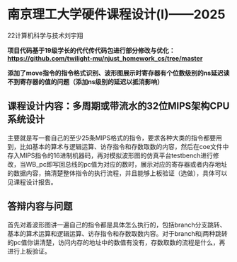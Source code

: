 # 南京理工大学硬件课程设计(I)——2025

22计算机科学与技术刘宇翔

**项目代码基于19级学长的代代传代码包进行部分修改与优化：https://github.com/twilight-mu/njust_homework_cs/tree/master**

**添加了move指令的指令格式识别、波形图展示时寄存器有个位数级别的ns延迟读不到寄存器的值的问题（添加ns级别的延迟以抵消影响）**

## 课程设计内容：多周期或带流水的32位MIPS架构CPU系统设计

主要就是写一套自己的至少25条MIPS格式的指令，要求各种大类的指令都要用到，比如基本的算术与逻辑运算、访存指令和存数取数的内容，然后在coe文件中存入MIPS指令的16进制机器码，再对模拟波形图的仿真平台testbench进行修改，当WB_pc即写回总线的pc值为对应的数时，展示对应的寄存器或者内存地址的数据内容，搞清楚整体指令的执行流程，并且能够上板验证（选做），具体可以见课程设计报告。

## 答辩内容与问题

首先对着波形图讲一遍自己的指令都是具体怎么执行的，包括branch分支跳转、基本的算术运算和逻辑运算、访存指令和存数取数内容。对于branch和j两种跳转的pc值你讲清楚，访问内存的地址中的数值有没有，存数取数的流程是什么，再进行上板验证。
